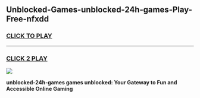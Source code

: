 
## Unblocked-Games-unblocked-24h-games-Play-Free-nfxdd
<h3>
<a href="https://premium76.site?title=unblocked-24h-games&ref=18A">CLICK TO PLAY</a></h3>
<hr>

<h3>
<a href="https://premium76.site?title=unblocked-24h-games&ref=18A">CLICK 2 PLAY</a>
  
</h3>

<a href="https://premium76.site?title=unblocked-24h-games&ref=18A"><img src="https://clearcache.store/games.png"></a>


**unblocked-24h-games games unblocked: Your Gateway to Fun and Accessible Online Gaming**
